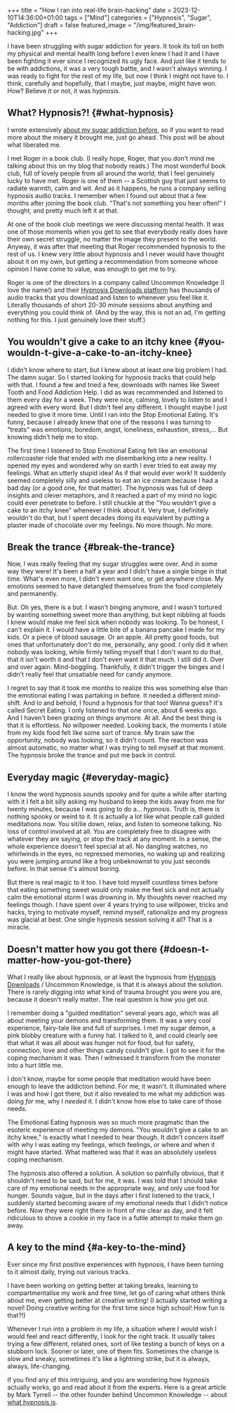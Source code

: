 +++
title = "How I ran into real-life brain-hacking"
date = 2023-12-10T14:36:00+01:00
tags = ["Mind"]
categories = ["Hypnosis", "Sugar", "Addiction"]
draft = false
featured_image = "/img/featured_brain-hacking.jpg"
+++

I have been struggling with sugar addiction for years. It took its toll on both my physical and mental health long before I even knew I had it and I have been fighting it ever since I recognized its ugly face. And just like it tends to be with addictions, it was a very tough battle, and I wasn't always winning. I was ready to fight for the rest of my life, but now I think I might not have to. I think, carefully and hopefully, that I maybe, just maybe, might have won. How? Believe it or not, it was hypnosis.


## What? Hypnosis?! {#what-hypnosis}

I wrote extensively [about my sugar addiction before](https://noriparelius.com/post/blind-spot/), so if you want to read more about the misery it brought me, just go ahead. This post will be about what liberated me.

I met Roger in a book club. (I really hope, Roger, that you don't mind me talking about this on my blog that nobody reads.) The most wonderful book club, full of lovely people from all around the world, that I feel genuinely lucky to have met. Roger is one of them -- a Scottish guy that just seems to radiate warmth, calm and wit. And as it happens, he runs a company selling hypnosis audio tracks. I remember when I found out about that a few months after joining the book club. "That's not something you hear often!" I thought, and pretty much left it at that.

At one of the book club meetings we were discussing mental health. It was one of those moments when you get to see that everybody really does have their own secret struggle, no matter the image they present to the world. Anyway, it was after that meeting that Roger recommended hypnosis to the rest of us. I knew very little about hypnosis and I never would have thought about it on my own, but getting a recommendation from someone whose opinion I have come to value, was enough to get me to try.

Roger is one of the directors in a company called Uncommon Knowledge (I love the name!) and their [Hypnosis Downloads platform](https://www.hypnosisdownloads.com/) has thousands of audio tracks that you download and listen to whenever you feel like it. Literally thousands of short 20-30 minute sessions about anything and everything you could think of. (And by the way, this is not an ad, I'm getting nothing for this. I just genuinely love their stuff.)


## You wouldn't give a cake to an itchy knee {#you-wouldn-t-give-a-cake-to-an-itchy-knee}

I didn't know where to start, but I knew about at least one big problem I had. The damn sugar. So I started looking for hypnosis tracks that could help with that. I found a few and tried a few, downloads with names like Sweet Tooth and Food Addiction Help. I did as was recommended and listened to them every day for a week. They were nice, calming, lovely to listen to and I agreed with every word. But I didn't feel any different. I thought maybe I just needed to give it more time. Until I ran into the Stop Emotional Eating. It's funny, because I already knew that one of the reasons I was turning to "treats" was emotions; boredom, angst, loneliness, exhaustion, stress,... But knowing didn't help me to stop.

The first time I listened to Stop Emotional Eating felt like an emotional rollercoaster ride that ended with me disembarking into a new reality. I opened my eyes and wondered why on earth I ever tried to eat away my feelings. What an utterly stupid idea! As if that would ever work! It suddenly seemed completely silly and useless to eat an ice cream because I had a bad day (or a good one, for that matter). The hypnosis was full of deep insights and clever metaphors, and it reached a part of my mind no logic could ever penetrate to before. I still chuckle at the "You wouldn't give a cake to an itchy knee" whenever I think about it. Very true, I definitely wouldn't do that, but I spent decades doing its equivalent by putting a plaster made of chocolate over my feelings. No more though. No more.


## Break the trance {#break-the-trance}

Now, I was really feeling that my sugar struggles were over. And in some way they were! It's been a half a year and I didn't have a single binge in that time. What's even more, I didn't even want one, or get anywhere close. My emotions seemed to have detangled themselves from the food completely and permanently.

But. Oh yes, there is a but. I wasn't binging anymore, and I wasn't tortured by wanting something sweet more than anything, but kept nibbling at foods I knew would make me feel sick when nobody was looking. To be honest, I can't explain it. I would have a little bite of a banana pancake I made for my kids. Or a piece of blood sausage. Or an apple. All pretty good foods, but ones that unfortunately don't do me, personally, any good. I only did it when nobody was looking, while firmly telling myself that I don't want to do that, that it isn't worth it and that I don't even want it that much. I still did it. Over and over again. Mind-boggling. Thankfully, it didn't trigger the binges and I didn't really feel that unsatiable need for candy anymore.

I regret to say that it took me months to realize this was something else than the emotional eating I was partaking in before. It needed a different mind-shift. And lo and behold, I found a hypnosis for that too! Wanna guess? It's called Secret Eating. I only listened to that one once, about 6 weeks ago. And I haven't been grazing on things anymore. At all. And the best thing is that it is effortless. No willpower needed. Looking back, the moments I stole from my kids food felt like some sort of trance. My brain saw the opportunity, nobody was looking, so it didn't count. The reaction was almost automatic, no matter what I was trying to tell myself at that moment. The hypnosis broke the trance and put me back in control.


## Everyday magic {#everyday-magic}

I know the word hypnosis sounds spooky and for quite a while after starting with it I felt a bit silly asking my husband to keep the kids away from me for twenty minutes, because I was going to do a... _hypnosis_. Truth is, there is nothing spooky or weird to it. It is actually a lot like what people call guided meditations now. You sit/lie down, relax, and listen to someone talking. No loss of control involved at all. You are completely free to disagree with whatever they are saying, or stop the track at any moment. In a sense, the whole experience doesn't feel special at all. No dangling watches, no whirlwinds in the eyes, no repressed memories, no waking up and realizing you were jumping around like a frog unbeknownst to you just seconds before. In that sense it's almost boring.

But there is real magic to it too. I have told myself countless times before that eating something sweet would only make me feel sick and not actually calm the emotional storm I was drowning in. My thoughts never reached my feelings though. I have spent over 4 years trying to use willpower, tricks and hacks, trying to motivate myself, remind myself, rationalize and my progress was glacial at best. One single hypnosis session solving it all? That is a miracle.


## Doesn't matter how you got there {#doesn-t-matter-how-you-got-there}

What I really like about hypnosis, or at least the hypnosis from [Hypnosis Downloads](https://www.hypnosisdownloads.com/) / Uncommon Knowledge, is that it is always about the solution. There is rarely digging into what kind of trauma brought you were you are, because it doesn't really matter. The real question is how you get out.

I remember doing a "guided meditation" several years ago, which was all about meeting your demons and transforming them. It was a very cool experience, fairy-tale like and full of surprises. I met my sugar demon, a pink blobby creature with a funny hat. I talked to it, and could clearly see that what it was all about was hunger not for food, but for safety, connection, love and other things candy couldn't give. I got to see it for the coping mechanism it was. Then I  witnessed it transform from the monster into a hurt little me.

I don't know, maybe for some people that meditation would have been enough to leave the addiction behind. For me, it wasn't. It illuminated where I was and how I got there, but it also revealed to me what my addiction was doing _for_ me, why I _needed_ it. I didn't know how else to take care of those needs.

The Emotional Eating hypnosis was so much more pragmatic than the esoteric experience of meeting my demons. "You wouldn't give a cake to an itchy knee," is exactly what I needed to hear though. It didn't concern itself with why I was eating my feelings, which feelings, or where and when it might have started. What mattered was that it was an absolutely useless coping mechanism.

The hypnosis also offered a solution. A solution so painfully obvious, that it shouldn't need to be said, but for me, it was. I was told that I should take care of my emotional needs in the appropriate way, and only use food for hunger. Sounds vague, but in the days after I first listened to the track, I suddenly started becoming aware of my emotional needs that I didn't notice before. Now they were right there in front of me clear as day, and it felt ridiculous to shove a cookie in my face in a futile attempt to make them go away.


## A key to the mind {#a-key-to-the-mind}

Ever since my first positive experiences with hypnosis, I have been turning to it almost daily, trying out various tracks.

I have been working on getting better at taking breaks, learning to compartmentalise my work and free time, let go of caring what others think about me, even getting better at creative writing! (I actually started writing a novel! Doing creative writing for the first time since high school! How fun is that?!)

Whenever I run into a problem in my life, a situation where I would wish I would feel and react differently, I look for the right track. It usually takes trying a few different, related ones, sort of like testing a bunch of keys on a stubborn lock. Sooner or later, one of them fits. Sometimes the change is slow and sneaky, sometimes it's like a lightning strike, but it is always, always, life-changing.

If you find any of this intriguing, and you are wondering how hypnosis actually works, go and read about it from the experts. Here is a great article by Mark Tyrrell -- the other founder behind Uncommon Knowledge -- about [what hypnosis is](https://www.hypnosisdownloads.com/blog/hypnosis-what-is-it-and-how-does-it-work).
